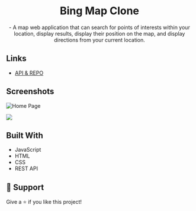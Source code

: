 <h1 align="center">Bing Map Clone</h1>

<p align="center">- A map web application that can search for
points of interests within your location, display results, display their
position on the map, and display directions from your current location.
</p>

## Links

- [API & REPO](https://github.com/Microsoft/BingMapsRESTToolkit/)

## Screenshots

![](media-player.png "Home Page")

![](/media-player.png)

## Built With

- JavaScript
- HTML
- CSS
- REST API

## 🤝 Support

Give a ⭐️ if you like this project!
